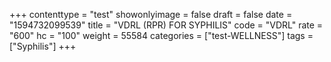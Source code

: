 +++
contenttype = "test"
showonlyimage = false
draft = false
date = "1594732099539"
title = "VDRL (RPR) FOR SYPHILIS"
code = "VDRL"
rate = "600"
hc = "100"
weight = 55584
categories = ["test-WELLNESS"]
tags = ["Syphilis"]
+++

